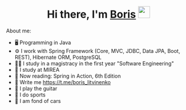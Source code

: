 
<h1 align="center">Hi there, I'm <a href="https://vk.com/boris_litvinenko" a target="_blank">Boris</a> 
<img src="https://github.com/blackcater/blackcater/raw/main/images/Hi.gif" height="32"/></h1>

About me:

- 🖥 Programming in Java
- ⚙️ I work with Spring Framework (Core, MVC, JDBC, Data JPA, Boot, REST), Hibernate ORM, PostgreSQL
- 👨‍🎓 I study in a magistracy in the first year "Software Engineering"
- 🏫 I study at MIREA
- 📖 Now reading: Spring in Action, 6th Edition
- 💬 Write me https://t.me/boris_litvinenko
- 🎸 I play the guitar
- 🏅 I do sports
- 🚗 I am fond of cars
